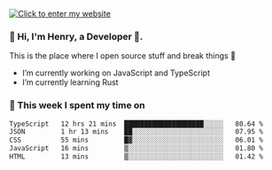 [![Click to enter my website](https://github.com/zh30/zh30/assets/7930156/44b2b06d-750e-442d-a707-701903917b3b)](https://zhanghe.dev) 

### 👋 Hi, I'm Henry, a Developer 🚀.

This is the place where I open source stuff and break things :rofl:

- I’m currently working on JavaScript and TypeScript
- I’m currently learning Rust

### 💪 This week I spent my time on

<!--START_SECTION:waka-->

```txt
TypeScript   12 hrs 21 mins  ████████████████████░░░░░   80.64 %
JSON         1 hr 13 mins    ██░░░░░░░░░░░░░░░░░░░░░░░   07.95 %
CSS          55 mins         █▓░░░░░░░░░░░░░░░░░░░░░░░   06.01 %
JavaScript   16 mins         ▒░░░░░░░░░░░░░░░░░░░░░░░░   01.80 %
HTML         13 mins         ▒░░░░░░░░░░░░░░░░░░░░░░░░   01.42 %
```

<!--END_SECTION:waka-->
